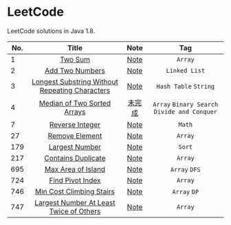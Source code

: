 # LeetCode

LeetCode solutions in Java 1.8.

| No. | Title | Note | Tag |
| ------------- |:-------------:|:-------------:|:-------------:|
| 1 | [Two Sum](https://leetcode.com/problems/two-sum) | [Note](https://github.com/CanChengZheng/LeetCode/tree/master/src/no1) | `Array`
| 2 | [Add Two Numbers](https://leetcode.com/problems/add-two-numbers) | [Note](https://github.com/CanChengZheng/LeetCode/tree/master/src/no2) | `Linked List`
| 3 | [Longest Substring Without Repeating Characters](https://leetcode.com/problems/longest-substring-without-repeating-characters) | [Note](https://github.com/CanChengZheng/LeetCode/tree/master/src/no3) | `Hash Table` `String`
| 4 | [Median of Two Sorted Arrays](https://leetcode.com/problems/median-of-two-sorted-arrays) | [未完成](https://github.com/CanChengZheng/LeetCode/tree/master/src/no4) | `Array` `Binary Search` `Divide and Conquer`
| 7 | [Reverse Integer](https://leetcode.com/problems/reverse-integer) | [Note](https://github.com/CanChengZheng/LeetCode/tree/master/src/no7) | `Math`
| 27 | [Remove Element](https://leetcode.com/problems/remove-element) | [Note](https://github.com/CanChengZheng/LeetCode/tree/master/src/no27) | `Array`
| 179 | [Largest Number](https://leetcode.com/problems/largest-number) | [Note](https://github.com/CanChengZheng/LeetCode/tree/master/src/no179) | `Sort`
| 217 | [Contains Duplicate](https://leetcode.com/problems/contains-duplicate) | [Note](https://github.com/CanChengZheng/LeetCode/tree/master/src/no217) | `Array`
| 695 | [Max Area of Island](https://leetcode.com/problems/max-area-of-island) | [Note](https://github.com/CanChengZheng/LeetCode/tree/master/src/no695) | `Array` `DFS`
| 724 | [Find Pivot Index](https://leetcode.com/problems/find-pivot-index) | [Note](https://github.com/CanChengZheng/LeetCode/tree/master/src/no724) | `Array`
| 746 | [Min Cost Climbing Stairs](https://leetcode.com/problems/min-cost-climbing-stairs) | [Note](https://github.com/CanChengZheng/LeetCode/tree/master/src/no746) | `Array` `DP`
| 747 | [Largest Number At Least Twice of Others](https://leetcode.com/problems/largest-number-at-least-twice-of-others) | [Note](https://github.com/CanChengZheng/LeetCode/tree/master/src/no747) | `Array`
